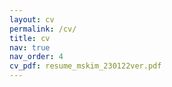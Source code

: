 ```yaml
---
layout: cv
permalink: /cv/
title: cv
nav: true
nav_order: 4
cv_pdf: resume_mskim_230122ver.pdf
---
```

